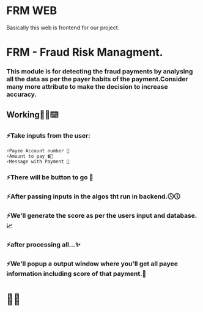 # FRM WEB
Basically this web is frontend for our project.

# FRM - Fraud Risk Managment.
### This module is for detecting the fraud payments by analysing all the data as per the payer habits of the payment.Consider many more attribute to make the decision to increase accuracy.

## Working🧑‍💻⌨️

### ⚡️Take inputs from the user:
    ⚡️Payee Account number 🔢
    ⚡️Amount to pay 💲💱
    ⚡️Message with Payment 💭
### ⚡️There will be button to go 🛑
### ⚡️After passing inputs in the algos tht run in backend.🕓🕔

### ⚡️We'll generate the score as per the users input and database.📈

### ⚡️after processing all...✨

### ⚡️We'll popup a output window where you'll get all payee information including score of that payment.🚨

# 💯✨
